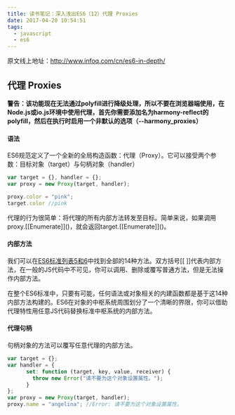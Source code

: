 ```yaml
---
title: 读书笔记：深入浅出ES6（12）代理 Proxies
date: 2017-04-20 10:54:51
tags:
  - javascript
  - es6
---
```


原文线上地址：http://www.infoq.com/cn/es6-in-depth/

## 代理 Proxies

**警告：该功能现在无法通过polyfill进行降级处理，所以不要在浏览器端使用，在Node.js或io.js环境中使用代理，首先你需要添加名为harmony-reflect的polyfill，然后在执行时启用一个非默认的选项（--harmony_proxies）**

#### 语法

ES6规范定义了一个全新的全局构造函数：代理（Proxy）。它可以接受两个参数：目标对象（target）与句柄对象（handler）

```javascript
var target = {}, handler = {};
var proxy = new Proxy(target, handler);

proxy.color = "pink";
target.color //pink
```
代理的行为很简单：将代理的所有内部方法转发至目标。简单来说，如果调用proxy.\[[Enumerate]]()，就会返回target.\[[Enumerate]]()。

#### 内部方法

我们可以在[ES6标准列表5和6](http://www.ecma-international.org/ecma-262/6.0/index.html#sec-proxy-object-internal-methods-and-internal-slots)中找到全部的14种方法。双方括号[[ ]]代表内部方法，在一般的JS代码中不可见，你可以调用、删除或覆写普通方法，但是无法操作内部方法。

在整个ES6标准中，只要有可能，任何语法或对象相关的内建函数都是基于这14种内部方法构建的。ES6在对象的中枢系统周围划分了一个清晰的界限，你可以借助代理特性用任意JS代码替换标准中枢系统的内部方法。

#### 代理句柄
句柄对象的方法可以覆写任意代理的内部方法。
```javascript
var target = {};
var handler = {
      set: function (target, key, value, receiver) {
        throw new Error("请不要为这个对象设置属性。");
      }
};
var proxy = new Proxy(target, handler);
proxy.name = "angelina"; //Error: 请不要为这个对象设置属性。
```
